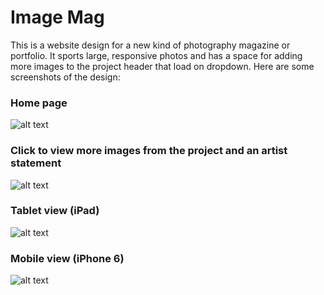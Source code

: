 # Image Mag

This is a website design for a new kind of photography magazine or portfolio. It sports large, responsive photos and has a space for adding more images to the project header that load on dropdown. Here are some screenshots of the design:

### Home page
![alt text](http://highwaywebconsulting.com/wp-content/uploads/2016/11/imageMag1.jpg "Some image titlle here")

### Click to view more images from the project and an artist statement
![alt text](http://highwaywebconsulting.com/wp-content/uploads/2016/11/imageMag2.jpg "Some image titlle here")

### Tablet view (iPad)
![alt text](http://highwaywebconsulting.com/wp-content/uploads/2016/11/imageMag3.jpg "Some image titlle here")

### Mobile view (iPhone 6)
![alt text](http://highwaywebconsulting.com/wp-content/uploads/2016/11/imageMag4.jpg "Some image titlle here")
